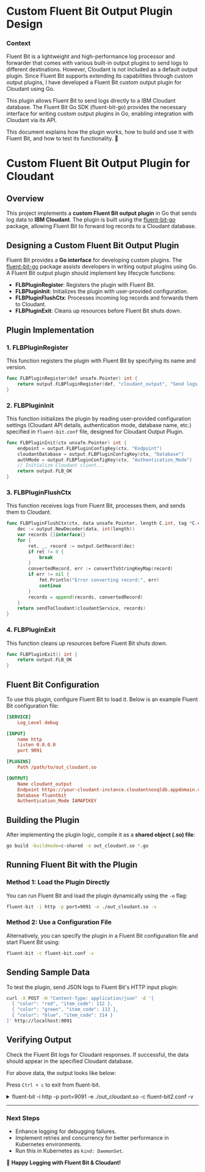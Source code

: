# Custom Fluent Bit Output Plugin Design

### Context
Fluent Bit is a lightweight and high-performance log processor and forwarder that comes with various built-in output plugins to send logs to different destinations. However, Cloudant is not included as a default output plugin. Since Fluent Bit supports extending its capabilities through custom output plugins, I have developed a Fluent Bit custom output plugin for Cloudant using Go.

This plugin allows Fluent Bit to send logs directly to a IBM Cloudant database. The Fluent Bit Go SDK (fluent-bit-go) provides the necessary interface for writing custom output plugins in Go, enabling integration with Cloudant via its API.

This document explains how the plugin works, how to build and use it with Fluent Bit, and how to test its functionality. 🚀

# Custom Fluent Bit Output Plugin for Cloudant

## Overview
This project implements a **custom Fluent Bit output plugin** in Go that sends log data to **IBM Cloudant**. The plugin is built using the [fluent-bit-go](https://github.com/fluent/fluent-bit-go) package, allowing Fluent Bit to forward log records to a Cloudant database.

## Designing a Custom Fluent Bit Output Plugin
Fluent Bit provides a **Go interface** for developing custom plugins. The [fluent-bit-go](https://github.com/fluent/fluent-bit-go) package assists developers in writing output plugins using Go. A Fluent Bit output plugin should implement key lifecycle functions:

- **FLBPluginRegister**: Registers the plugin with Fluent Bit.
- **FLBPluginInit**: Initializes the plugin with user-provided configuration.
- **FLBPluginFlushCtx**: Processes incoming log records and forwards them to Cloudant.
- **FLBPluginExit**: Cleans up resources before Fluent Bit shuts down.

## Plugin Implementation
### 1. **FLBPluginRegister**
This function registers the plugin with Fluent Bit by specifying its name and version.
```go
func FLBPluginRegister(def unsafe.Pointer) int {
    return output.FLBPluginRegister(def, "cloudant_output", "Send logs to IBM Cloudant")
}
```

### 2. **FLBPluginInit**
This function initializes the plugin by reading user-provided configuration settings (Cloudant API details, authentication mode, database name, etc.) specified in `fluent-bit.conf` file, designed for Cloudant Output Plugin.
```go
func FLBPluginInit(ctx unsafe.Pointer) int {
    endpoint = output.FLBPluginConfigKey(ctx, "Endpoint")
    cloudantDatabase = output.FLBPluginConfigKey(ctx, "Database")
    authMode = output.FLBPluginConfigKey(ctx, "Authentication_Mode")
    // Initialize Cloudant client...
    return output.FLB_OK
}
```

### 3. **FLBPluginFlushCtx**
This function receives logs from Fluent Bit, processes them, and sends them to Cloudant.
```go
func FLBPluginFlushCtx(ctx, data unsafe.Pointer, length C.int, tag *C.char) int {
    dec := output.NewDecoder(data, int(length))
    var records []interface{}
    for {
        ret, _, record := output.GetRecord(dec)
        if ret != 0 {
            break
        }
        convertedRecord, err := convertToStringKeyMap(record)
        if err != nil {
            fmt.Println("Error converting record:", err)
            continue
        }
        records = append(records, convertedRecord)
    }
    return sendToCloudant(cloudantService, records)
}
```

### 4. **FLBPluginExit**
This function cleans up resources before Fluent Bit shuts down.
```go
func FLBPluginExit() int {
    return output.FLB_OK
}
```

## Fluent Bit Configuration
To use this plugin, configure Fluent Bit to load it. Below is an example Fluent Bit configuration file:
```ini
[SERVICE]
    Log_Level debug

[INPUT]
    name http
    listen 0.0.0.0
    port 9091

[PLUGINS]
    Path /path/to/out_cloudant.so

[OUTPUT]
    Name cloudant_output
    Endpoint https://your-cloudant-instance.cloudantnosqldb.appdomain.cloud
    Database fluentbit
    Authentication_Mode IAMAPIKEY
```

## Building the Plugin
After implementing the plugin logic, compile it as a **shared object (.so) file**:
```sh
go build -buildmode=c-shared -o out_cloudant.so *.go
```


## Running Fluent Bit with the Plugin
### **Method 1: Load the Plugin Directly**
You can run Fluent Bit and load the plugin dynamically using the `-e` flag:
```sh
fluent-bit -i http -p port=9091 -e ./out_cloudant.so -v
```

### **Method 2: Use a Configuration File**
Alternatively, you can specify the plugin in a Fluent Bit configuration file and start Fluent Bit using:
```sh
fluent-bit -c fluent-bit.conf -v
```

## Sending Sample Data
To test the plugin, send JSON logs to Fluent Bit's HTTP input plugin:
```sh
curl -X POST -H "Content-Type: application/json" -d '[
  { "color": "red", "item_code": 112 },
  { "color": "green", "item_code": 113 },
  { "color": "blue", "item_code": 114 }
]' http://localhost:9091
```

## Verifying Output
Check the Fluent Bit logs for Cloudant responses. If successful, the data should appear in the specified Cloudant database.

For above data, the output looks like below:

Press `Ctrl + c` to exit from fluent-bit.

<details>

<summary>fluent-bit -i http -p port=9091 -e ./out_cloudant.so  -c fluent-bit2.conf  -v</summary>

```
% fluent-bit -i http -p port=9091 -e ./out_cloudant.so  -c fluent-bit2.conf  -v                      [9/03/25 | 10:29:51]
[cloudant_output] In FLBPluginRegister
Fluent Bit v2.2.2
* Copyright (C) 2015-2024 The Fluent Bit Authors
* Fluent Bit is a CNCF sub-project under the umbrella of Fluentd
* https://fluentbit.io

____________________
< Fluent Bit v2.2.2 >
 -------------------
          \
           \
            \          __---__
                    _-       /--______
               __--( /     \ )XXXXXXXXXXX\v.
             .-XXX(   O   O  )XXXXXXXXXXXXXXX-
            /XXX(       U     )        XXXXXXX\
          /XXXXX(              )--_  XXXXXXXXXXX\
         /XXXXX/ (      O     )   XXXXXX   \XXXXX\
         XXXXX/   /            XXXXXX   \__ \XXXXX
         XXXXXX__/          XXXXXX         \__---->
 ---___  XXX__/          XXXXXX      \__         /
   \-  --__/   ___/\  XXXXXX            /  ___--/=
    \-\    ___/    XXXXXX              '--- XXXXXX
       \-\/XXX\ XXXXXX                      /XXXXX
         \XXXXXXXXX   \                    /XXXXX/
          \XXXXXX      >                 _/XXXXX/
            \XXXXX--__/              __-- XXXX/
             -XXXXXXXX---------------  XXXXXX-
                \XXXXXXXXXXXXXXXXXXXXXXXXXX/
                  ""VXXXXXXXXXXXXXXXXXXV""

[2025/03/09 10:29:53] [ info] Configuration:
[2025/03/09 10:29:53] [ info]  flush time     | 1.000000 seconds
[2025/03/09 10:29:53] [ info]  grace          | 5 seconds
[2025/03/09 10:29:53] [ info]  daemon         | 0
[2025/03/09 10:29:53] [ info] ___________
[2025/03/09 10:29:53] [ info]  inputs:
[2025/03/09 10:29:53] [ info]      http
[2025/03/09 10:29:53] [ info] ___________
[2025/03/09 10:29:53] [ info]  filters:
[2025/03/09 10:29:53] [ info] ___________
[2025/03/09 10:29:53] [ info]  outputs:
[2025/03/09 10:29:53] [ info]      cloudant_output.0
[2025/03/09 10:29:53] [ info] ___________
[2025/03/09 10:29:53] [ info]  collectors:
[2025/03/09 10:29:53] [ info] [fluent bit] version=2.2.2, commit=, pid=51707
[2025/03/09 10:29:53] [debug] [engine] coroutine stack size: 24576 bytes (24.0K)
[2025/03/09 10:29:53] [ info] [storage] ver=1.5.1, type=memory, sync=normal, checksum=off, max_chunks_up=128
[2025/03/09 10:29:53] [ info] [cmetrics] version=0.6.6
[2025/03/09 10:29:53] [ info] [ctraces ] version=0.4.0
[2025/03/09 10:29:53] [ info] [input:http:http.0] initializing
[2025/03/09 10:29:53] [ info] [input:http:http.0] storage_strategy='memory' (memory only)
[2025/03/09 10:29:53] [debug] [http:http.0] created event channels: read=22 write=23
[2025/03/09 10:29:53] [debug] [downstream] listening on 0.0.0.0:9091
[2025/03/09 10:29:53] [debug] [cloudant_output:cloudant_output.0] created event channels: read=25 write=26
[cloudant_output] In FLBPluginInit
[cloudant_output] In InitializeConfig
[cloudant_output] Configurations initialized successfully.
[cloudant_output] In ReadCloudantAPIKey
[cloudant_output] In initCloudantClient
[cloudant_output] Cloudant service initialized successfully.
[cloudant_output] Output Plugin initialized with Endpoint: 0f222168-5d29-4940-b0e9-25aaba0872a7-bluemix.cloudantnosqldb.appdomain.cloud
[2025/03/09 10:29:53] [ info] [sp] stream processor started
[2025/03/09 10:30:01] [debug] [input chunk] update output instances with new chunk size diff=47, records=1, input=http.0
[2025/03/09 10:30:01] [debug] [input chunk] update output instances with new chunk size diff=49, records=1, input=http.0
[2025/03/09 10:30:01] [debug] [input chunk] update output instances with new chunk size diff=48, records=1, input=http.0
[2025/03/09 10:30:01] [debug] [task] created task=0x600001474000 id=0 OK
[cloudant_output] In FLBPluginFlushCtx
[cloudant_output] In sendToCloudant
[cloudant_output] In generateUniqueID for cloudant doc
[cloudant_output] In generateUniqueID for cloudant doc
[cloudant_output] In generateUniqueID for cloudant doc
[cloudant_output] Successfully sent all records to Cloudant.
[2025/03/09 10:30:04] [debug] [out flush] cb_destroy coro_id=0
[2025/03/09 10:30:04] [debug] [task] destroy task=0x600001474000 (task_id=0)
[2025/03/09 10:30:31] [debug] [input chunk] update output instances with new chunk size diff=47, records=1, input=http.0
[2025/03/09 10:30:31] [debug] [task] created task=0x600001474000 id=0 OK
[cloudant_output] In FLBPluginFlushCtx
[cloudant_output] In sendToCloudant
[cloudant_output] In generateUniqueID for cloudant doc
[cloudant_output] Successfully sent all records to Cloudant.
[2025/03/09 10:30:32] [debug] [out flush] cb_destroy coro_id=1
[2025/03/09 10:30:32] [debug] [task] destroy task=0x600001474000 (task_id=0)
^C[2025/03/09 10:30:40] [engine] caught signal (SIGINT)
[cloudant_output] In FLBPluginExit
[cloudant_output] Plugin exiting

```

</details>

---
### **Next Steps**
- Enhance logging for debugging failures.
- Implement retries and concurrency for better performance in Kubernetes environments.
- Run this in Kubernetes as `kind: DaemonSet`.

🚀 **Happy Logging with Fluent Bit & Cloudant!**


